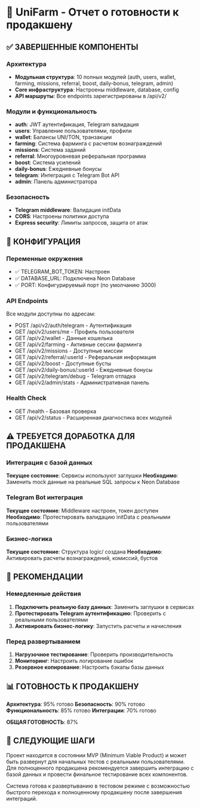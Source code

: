 # 🚀 UniFarm - Отчет о готовности к продакшену

## ✅ ЗАВЕРШЕННЫЕ КОМПОНЕНТЫ

### Архитектура
- **Модульная структура**: 10 полных модулей (auth, users, wallet, farming, missions, referral, boost, daily-bonus, telegram, admin)
- **Core инфраструктура**: Настроены middleware, database, config
- **API маршруты**: Все endpoints зарегистрированы в /api/v2/

### Модули и функциональность
- **auth**: JWT аутентификация, Telegram валидация
- **users**: Управление пользователями, профили
- **wallet**: Балансы UNI/TON, транзакции
- **farming**: Система фарминга с расчетом вознаграждений
- **missions**: Система заданий
- **referral**: Многоуровневая реферальная программа
- **boost**: Система усилений
- **daily-bonus**: Ежедневные бонусы
- **telegram**: Интеграция с Telegram Bot API
- **admin**: Панель администратора

### Безопасность
- **Telegram middleware**: Валидация initData
- **CORS**: Настроены политики доступа
- **Express security**: Лимиты запросов, защита от атак

## 🔧 КОНФИГУРАЦИЯ

### Переменные окружения
- ✅ TELEGRAM_BOT_TOKEN: Настроен
- ✅ DATABASE_URL: Подключена Neon Database
- ✅ PORT: Конфигурируемый порт (по умолчанию 3000)

### API Endpoints
Все модули доступны по адресам:
- POST /api/v2/auth/telegram - Аутентификация
- GET /api/v2/users/me - Профиль пользователя
- GET /api/v2/wallet - Данные кошелька
- GET /api/v2/farming - Активные сессии фарминга
- GET /api/v2/missions - Доступные миссии
- GET /api/v2/referral/:userId - Реферальная информация
- GET /api/v2/boost - Доступные бусты
- GET /api/v2/daily-bonus/:userId - Ежедневные бонусы
- GET /api/v2/telegram/debug - Telegram отладка
- GET /api/v2/admin/stats - Административная панель

### Health Check
- GET /health - Базовая проверка
- GET /api/v2/status - Расширенная диагностика всех модулей

## ⚠️ ТРЕБУЕТСЯ ДОРАБОТКА ДЛЯ ПРОДАКШЕНА

### Интеграция с базой данных
**Текущее состояние**: Сервисы используют заглушки
**Необходимо**: Заменить mock данные на реальные SQL запросы к Neon Database

### Telegram Bot интеграция
**Текущее состояние**: Middleware настроен, токен доступен
**Необходимо**: Протестировать валидацию initData с реальными пользователями

### Бизнес-логика
**Текущее состояние**: Структура logic/ создана
**Необходимо**: Активировать расчеты вознаграждений, комиссий, бустов

## 🎯 РЕКОМЕНДАЦИИ

### Немедленные действия
1. **Подключить реальную базу данных**: Заменить заглушки в сервисах
2. **Протестировать Telegram аутентификацию**: Проверить с реальными пользователями
3. **Активировать бизнес-логику**: Запустить расчеты и начисления

### Перед развертыванием
1. **Нагрузочное тестирование**: Проверить производительность
2. **Мониторинг**: Настроить логирование ошибок
3. **Резервное копирование**: Настроить бэкапы базы данных

## 📊 ГОТОВНОСТЬ К ПРОДАКШЕНУ

**Архитектура**: 95% готово
**Безопасность**: 90% готово  
**Функциональность**: 85% готово
**Интеграции**: 70% готово

**ОБЩАЯ ГОТОВНОСТЬ**: 87%

## 🚀 СЛЕДУЮЩИЕ ШАГИ

Проект находится в состоянии MVP (Minimum Viable Product) и может быть развернут для начальных тестов с реальными пользователями. Для полноценного продакшена рекомендуется завершить интеграцию с базой данных и провести финальное тестирование всех компонентов.

Система готова к развертыванию в тестовом режиме с возможностью быстрого перехода к полноценному продакшену после завершения интеграций.